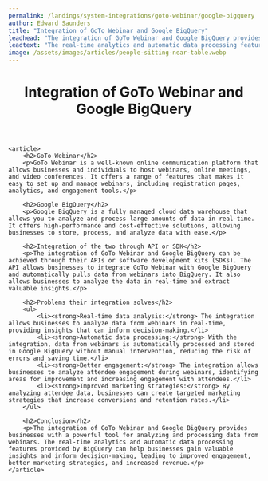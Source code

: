 ```yaml
---
permalink: /landings/system-integrations/goto-webinar/google-bigquery
author: Edward Saunders
title: "Integration of GoTo Webinar and Google BigQuery"
leadhead: "The integration of GoTo Webinar and Google BigQuery provides businesses with a powerful tool for analyzing and processing data from webinars"
leadtext: "The real-time analytics and automatic data processing features provided by BigQuery can help businesses gain valuable insights and inform decision-making, leading to improved engagement, better marketing strategies, and increased revenue."
image: /assets/images/articles/people-sitting-near-table.webp
---
```

<div class="arttext">	<header>
		<h1>Integration of GoTo Webinar and Google BigQuery</h1>
	</header>

	<article>
		<h2>GoTo Webinar</h2>
		<p>GoTo Webinar is a well-known online communication platform that allows businesses and individuals to host webinars, online meetings, and video conferences. It offers a range of features that makes it easy to set up and manage webinars, including registration pages, analytics, and engagement tools.</p>

		<h2>Google BigQuery</h2>
		<p>Google BigQuery is a fully managed cloud data warehouse that allows you to analyze and process large amounts of data in real-time. It offers high-performance and cost-effective solutions, allowing businesses to store, process, and analyze data with ease.</p>

		<h2>Integration of the two through API or SDK</h2>
		<p>The integration of GoTo Webinar and Google BigQuery can be achieved through their APIs or software development kits (SDKs). The API allows businesses to integrate GoTo Webinar with Google BigQuery and automatically pulls data from webinars into BigQuery. It also allows businesses to analyze the data in real-time and extract valuable insights.</p>

		<h2>Problems their integration solves</h2>
		<ul>
			<li><strong>Real-time data analysis:</strong> The integration allows businesses to analyze data from webinars in real-time, providing insights that can inform decision-making.</li>
			<li><strong>Automatic data processing:</strong> With the integration, data from webinars is automatically processed and stored in Google BigQuery without manual intervention, reducing the risk of errors and saving time.</li>
			<li><strong>Better engagement:</strong> The integration allows businesses to analyze attendee engagement during webinars, identifying areas for improvement and increasing engagement with attendees.</li>
			<li><strong>Improved marketing strategies:</strong> By analyzing attendee data, businesses can create targeted marketing strategies that increase conversions and retention rates.</li>
		</ul>

		<h2>Conclusion</h2>
		<p>The integration of GoTo Webinar and Google BigQuery provides businesses with a powerful tool for analyzing and processing data from webinars. The real-time analytics and automatic data processing features provided by BigQuery can help businesses gain valuable insights and inform decision-making, leading to improved engagement, better marketing strategies, and increased revenue.</p>
	</article>
</div>